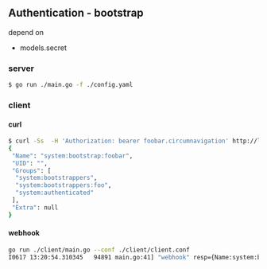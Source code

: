 ## Authentication - bootstrap

depend on
  - models.secret


### server

```sh
$ go run ./main.go -f ./config.yaml
```


### client

#### curl

```sh
$ curl -Ss  -H 'Authorization: bearer foobar.circumnavigation' http://localhost:8080/hello
{
 "Name": "system:bootstrap:foobar",
 "UID": "",
 "Groups": [
  "system:bootstrappers",
  "system:bootstrappers:foo",
  "system:authenticated"
 ],
 "Extra": null
}
```

#### webhook

```sh
go run ./client/main.go --conf ./client/client.conf
I0617 13:20:54.310345   94891 main.go:41] "webhook" resp={Name:system:bootstrap:foobar UID: Groups:[system:bootstrappers system:bootstrappers:foo system:authenticated] Extra:map[]}
```
